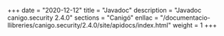 +++
date        = "2020-12-12"
title       = "Javadoc"
description = "Javadoc canigo.security 2.4.0"
sections    = "Canigó"
enllac		= "/documentacio-llibreries/canigo.security/2.4.0/site/apidocs/index.html"
weight		= 1
+++
